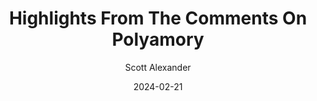 ---
layout: podcast
title: "Highlights From The Comments On Polyamory"
author: Scott Alexander
description: https://www.astralcodexten.com/p/highlights-from-the-comments-on-polyamory
date: 2024-02-21
length: 13426205
duration: 3356
guid: highlights-from-the-comments-on-polyamory
---